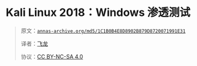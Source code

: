 # Kali Linux 2018：Windows 渗透测试

> 原文：[`annas-archive.org/md5/1C1B0B4E8D8902B879D8720071991E31`](https://annas-archive.org/md5/1C1B0B4E8D8902B879D8720071991E31)
> 
> 译者：[飞龙](https://github.com/wizardforcel)
> 
> 协议：[CC BY-NC-SA 4.0](http://creativecommons.org/licenses/by-nc-sa/4.0/)
